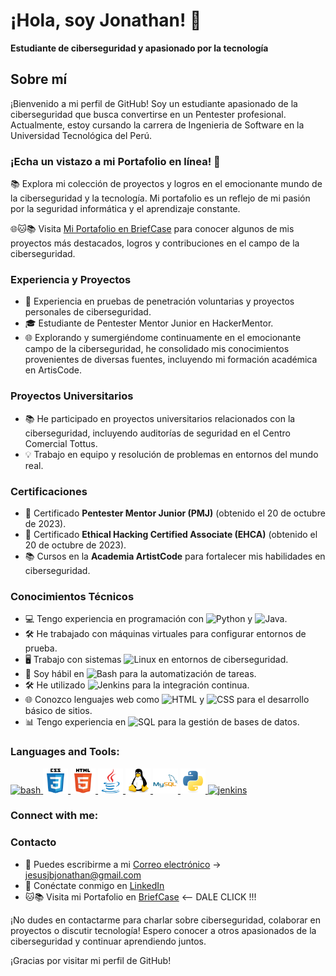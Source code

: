 # ¡Hola, soy Jonathan! 👋

**Estudiante de ciberseguridad y apasionado por la tecnología**

## Sobre mí

¡Bienvenido a mi perfil de GitHub! Soy un estudiante apasionado de la ciberseguridad que busca convertirse en un Pentester profesional. Actualmente, estoy cursando la carrera de Ingenieria de Software en la Universidad Tecnológica del Perú.

### ¡Echa un vistazo a mi Portafolio en línea! 🚀

📚 Explora mi colección de proyectos y logros en el emocionante mundo de la ciberseguridad y la tecnología. Mi portafolio es un reflejo de mi pasión por la seguridad informática y el aprendizaje constante.

🌐🐱📚 Visita [Mi Portafolio en BriefCase](https://jonathanjesus03.github.io/Briefcase/) para conocer algunos de mis proyectos más destacados, logros y contribuciones en el campo de la ciberseguridad.

### Experiencia y Proyectos

- 💼 Experiencia en pruebas de penetración voluntarias y proyectos personales de ciberseguridad.
- 🎓 Estudiante de Pentester Mentor Junior en HackerMentor.
- 🌐 Explorando y sumergiéndome continuamente en el emocionante campo de la ciberseguridad, he consolidado mis conocimientos provenientes de diversas fuentes, incluyendo mi formación académica en ArtisCode.

### Proyectos Universitarios

- 📚 He participado en proyectos universitarios relacionados con la ciberseguridad, incluyendo auditorías de seguridad en el Centro Comercial Tottus.
- 💡 Trabajo en equipo y resolución de problemas en entornos del mundo real.

### Certificaciones

- 📜 Certificado **Pentester Mentor Junior (PMJ)** (obtenido el 20 de octubre de 2023).
- 📜 Certificado **Ethical Hacking Certified Associate (EHCA)** (obtenido el 20 de octubre de 2023).
- 📚 Cursos en la **Academia ArtistCode** para fortalecer mis habilidades en ciberseguridad.

### Conocimientos Técnicos

- 💻 Tengo experiencia en programación con  ![Python](https://img.shields.io/badge/Python-3776AB?style=for-the-badge&logo=python&logoColor=white)  y  ![Java](https://img.shields.io/badge/Java-007396?style=for-the-badge&logo=java&logoColor=white).
- 🛠️ He trabajado con máquinas virtuales para configurar entornos de prueba.
- 🖥️ Trabajo con sistemas ![Linux](https://img.shields.io/badge/Linux-FCC624?style=for-the-badge&logo=linux&logoColor=black) en entornos de ciberseguridad.
- 🐚 Soy hábil en  ![Bash](https://img.shields.io/badge/Bash-4EAA25?style=for-the-badge&logo=gnu-bash&logoColor=white)  para la automatización de tareas.
- 🛠️ He utilizado  ![Jenkins](https://img.shields.io/badge/Jenkins-D24939?style=for-the-badge&logo=jenkins&logoColor=white)  para la integración continua.
- 🌐 Conozco lenguajes web como  ![HTML](https://img.shields.io/badge/HTML-E34F26?style=for-the-badge&logo=html5&logoColor=white)  y  ![CSS](https://img.shields.io/badge/CSS-1572B6?style=for-the-badge&logo=css3&logoColor=white)  para el desarrollo básico de sitios.
- 📊 Tengo experiencia en  ![SQL](https://img.shields.io/badge/SQL-4479A1?style=for-the-badge&logo=sql&logoColor=white)  para la gestión de bases de datos.

<p align="left">
</p>

<h3 align="left">Languages and Tools:</h3>
<p align="left"> <a href="https://www.gnu.org/software/bash/" target="_blank" rel="noreferrer"> <img src="https://www.vectorlogo.zone/logos/gnu_bash/gnu_bash-icon.svg" alt="bash" width="40" height="40"/> </a> <a href="https://www.w3schools.com/css/" target="_blank" rel="noreferrer"> <img src="https://raw.githubusercontent.com/devicons/devicon/master/icons/css3/css3-original-wordmark.svg" alt="css3" width="40" height="40"/> </a> <a href="https://www.w3.org/html/" target="_blank" rel="noreferrer"> <img src="https://raw.githubusercontent.com/devicons/devicon/master/icons/html5/html5-original-wordmark.svg" alt="html5" width="40" height="40"/> </a> <a href="https://www.java.com" target="_blank" rel="noreferrer"> <img src="https://raw.githubusercontent.com/devicons/devicon/master/icons/java/java-original.svg" alt="java" width="40" height="40"/> </a> <a href="https://www.linux.org/" target="_blank" rel="noreferrer"> <img src="https://raw.githubusercontent.com/devicons/devicon/master/icons/linux/linux-original.svg" alt="linux" width="40" height="40"/> </a> <a href="https://www.mysql.com/" target="_blank" rel="noreferrer"> <img src="https://raw.githubusercontent.com/devicons/devicon/master/icons/mysql/mysql-original-wordmark.svg" alt="mysql" width="40" height="40"/> </a> <a href="https://www.python.org" target="_blank" rel="noreferrer"> <img src="https://raw.githubusercontent.com/devicons/devicon/master/icons/python/python-original.svg" alt="python" width="40" height="40"/> </a> <a href="https://www.jenkins.io" target="_blank" rel="noreferrer"> <img src="https://www.vectorlogo.zone/logos/jenkins/jenkins-icon.svg" alt="jenkins" width="40" height="40"/> </a> </p>


<h3 align="left">Connect with me:</h3>

### Contacto

- 📧 Puedes escribirme a mi [Correo electrónico](jesusjbjonathan@gmail.com) -> jesusjbjonathan@gmail.com
- 🔗 Conéctate conmigo en [LinkedIn](https://www.linkedin.com/in/jonathanj-pen)
- 🐱📚 Visita mi Portafolio en [BriefCase](https://jonathanjesus03.github.io/Briefcase/) <-- DALE CLICK !!!

¡No dudes en contactarme para charlar sobre ciberseguridad, colaborar en proyectos o discutir tecnología! Espero conocer a otros apasionados de la ciberseguridad y continuar aprendiendo juntos.

¡Gracias por visitar mi perfil de GitHub!
